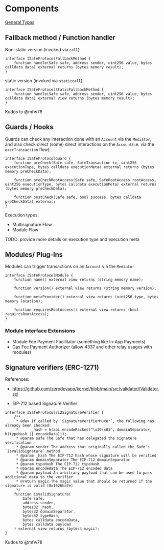 # Components

[General Types](../mediator/README.md#general-types)

## Fallback method / Function handler

Non-static version (invoked via `call`)

```solidity
interface ISafeProtocolFallbackMethod {
    function handle(Safe safe, address sender, uint256 value, bytes calldata data) external returns (bytes memory result);
}
```

static version (invoked via `staticcall`)

```solidity
interface ISafeProtocolStaticFallbackMethod {
    function handle(Safe safe, address sender, uint256 value, bytes calldata data) external view returns (bytes memory result);
}
```

Kudos to @mfw78

## Guards / Hooks

Guards can check any interaction done with an `Account` via the `Mediator`, and also check direct (some) direct interactions on the `Account`(i.e. via the `execTransaction` flow).

```solidity
interface ISafeProtocolGuard {
    function preCheck(Safe safe, SafeTransaction tx, uint256 executionType, bytes calldata executionMeta) external returns (bytes memory preCheckData);

    function preCheckRootAccess(Safe safe, SafeRootAccess rootAccess, uint256 executionType, bytes calldata executionMeta) external returns (bytes memory preCheckData);

    function postCheck(Safe safe, bool success, bytes calldata preCheckData) external;
}
```

Execution types:
- Multisignature Flow
- Module Flow

TODO: provide more details on execution type and execution meta

## Modules/ Plug-Ins

Modules can trigger transactions on an `Account` via the `Mediator`.

```solidity
interface ISafeProtocolModule {
    function name() external view returns (string memory name);

    function version() external view returns (string memory version);

    function metaProvider() external view returns (uint256 type, bytes memory location);

    function requiresRootAccess() external view returns (bool requiresRootAccess);
}
```

### Module Interface Extensions

- Module Fee Payment Facilitator (something like In-App Payments)
- Gas Fee Payment Authorizer (allow 4337 and other relay usages with modules)

## Signature verifiers (ERC-1271)

References:
- https://github.com/zerodevapp/kernel/blob/main/src/validator/IValidator.sol


- EIP-712 based Signature Verifier

```solidity
interface ISafeProtocol712SignatureVerifier {
    /**
     * @dev If called by `SignatureVerifierMuxer`, the following has already been checked:
     *      _hash = h(abi.encodePacked("\x19\x01", domainSeparator, h(typeHash || encodeData)));
     * @param safe The Safe that has delegated the signature verification
     * @param sender The address that originally called the Safe's `isValidSignature` method
     * @param _hash The EIP-712 hash whose signature will be verified
     * @param domainSeparator The EIP-712 domainSeparator
     * @param typeHash The EIP-712 typeHash
     * @param encodeData The EIP-712 encoded data
     * @param payload An arbitrary payload that can be used to pass additional data to the verifier
     * @return magic The magic value that should be returned if the signature is valid (0x1626ba7e)
     */
    function isValidSignature(
        Safe safe,
        address sender,
        bytes32 _hash,
        bytes32 domainSeparator,
        bytes32 typeHash,
        bytes calldata encodeData,
        bytes calldata payload
    ) external view returns (bytes4 magic);
}
```

Kudos to @mfw78
